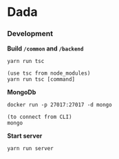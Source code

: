 # Dada

### Development
**Build `/common` and `/backend`**
```shell
yarn run tsc

(use tsc from node_modules)
yarn run tsc [command]
```

**MongoDb**
```shell
docker run -p 27017:27017 -d mongo

(to connect from CLI)
mongo
```
**Start server**
```shell
yarn run server
```